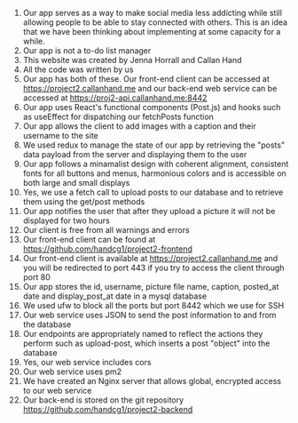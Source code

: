 1. Our app serves as a way to make social media less addicting while still allowing people to be able to stay connected with others. This is an idea that we have been thinking about implementing at some capacity for a while. 
2. Our app is not a to-do list manager 
3. This website was created by Jenna Horrall and Callan Hand
4. All the code was written by us
5. Our app has both of these. Our front-end client can be accessed at https://project2.callanhand.me and our back-end web service can be accessed at https://proj2-api.callanhand.me:8442 
6. Our app uses React's functional components (Post.js) and hooks such as useEffect for dispatching our fetchPosts function
7. Our app allows the client to add images with a caption and their username to the site 
8. We used redux to manage the state of our app by retrieving the "posts" data payload from the server and displaying them to the user
9. Our app follows a minamalist design with coherent alignment, consistent fonts for all buttons and menus, harmonious colors and is accessible on both large and small displays 
10. Yes, we use a fetch call to upload posts to our database and to retrieve them using the get/post methods
11. Our app notifies the user that after they upload a picture it will not be displayed for two hours 
12. Our client is free from all warnings and errors
13. Our front-end client can be found at https://github.com/handcg1/project2-frontend
14. Our front-end client is available at https://project2.callanhand.me and you will be redirected to port 443 if you try to access the client through port 80
15. Our app stores the id, username, picture file name, caption, posted_at date and display_post_at date in a mysql database
16. We used ufw to block all the ports but port 8442 which we use for SSH 
17. Our web service uses JSON to send the post information to and from the database
18. Our endpoints are appropriately named to reflect the actions they perform such as upload-post, which inserts a post "object" into the database
19. Yes, our web service includes cors 
20. Our web service uses pm2
21. We have created an Nginx server that allows global, encrypted access to our web service
22. Our back-end is stored on the git repository https://github.com/handcg1/project2-backend


